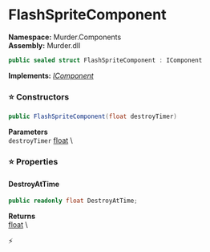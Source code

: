 # FlashSpriteComponent

**Namespace:** Murder.Components \
**Assembly:** Murder.dll

```csharp
public sealed struct FlashSpriteComponent : IComponent
```

**Implements:** _[IComponent](../../Bang/Components/IComponent.html)_

### ⭐ Constructors
```csharp
public FlashSpriteComponent(float destroyTimer)
```

**Parameters** \
`destroyTimer` [float](https://learn.microsoft.com/en-us/dotnet/api/System.Single?view=net-7.0) \

### ⭐ Properties
#### DestroyAtTime
```csharp
public readonly float DestroyAtTime;
```

**Returns** \
[float](https://learn.microsoft.com/en-us/dotnet/api/System.Single?view=net-7.0) \


⚡